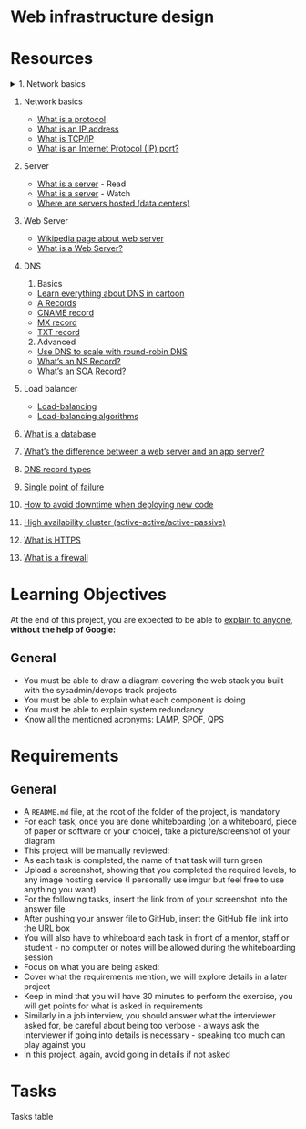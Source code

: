 # Web infrastructure design

# Resources

<details>
<summary>1. Network basics</summary>
* [What is a protocol](https://www.techtarget.com/searchnetworking/definition/protocol)
* [What is an IP address](https://computer.howstuffworks.com/internet/basics/what-is-an-ip-address.htm)
* [What is TCP/IP](https://www.avast.com/c-what-is-tcp-ip#)
* [What is an Internet Protocol (IP) port?](https://www.lifewire.com/port-numbers-on-computer-networks-817939)
</details>

1. Network basics
	* [What is a protocol](https://www.techtarget.com/searchnetworking/definition/protocol)
	* [What is an IP address](https://computer.howstuffworks.com/internet/basics/what-is-an-ip-address.htm)
	* [What is TCP/IP](https://www.avast.com/c-what-is-tcp-ip#)
	* [What is an Internet Protocol (IP) port?](https://www.lifewire.com/port-numbers-on-computer-networks-817939)

2. Server
	* [What is a server](https://en.wikipedia.org/wiki/Server_(computing)) - Read
	* [What is a server](https://www.youtube.com/watch?v=B1ANfsDyjeA) - Watch
	* [Where are servers hosted (data centers)](https://www.youtube.com/watch?v=iuqXFC_qIvA&t=33s)

3. Web Server
	* [Wikipedia page about web server](https://en.wikipedia.org/wiki/Web_server)
	* [What is a Web Server?](https://developer.mozilla.org/en-US/docs/Learn/Common_questions/Web_mechanics/What_is_a_web_server)

4. DNS
	1. Basics
	- [Learn everything about DNS in cartoon](https://howdns.works)
	- [A Records](https://support.dnsimple.com/articles/a-record/)
	- [CNAME record](https://en.wikipedia.org/wiki/CNAME_record)
	- [MX record](https://en.wikipedia.org/wiki/MX_record)
	- [TXT record](https://en.wikipedia.org/wiki/TXT_record)

	2. Advanced
	- [Use DNS to scale with round-robin DNS](https://www.dnsknowledge.com/whatis/round-robin-dns/)
	- [What’s an NS Record?](https://support.dnsimple.com/articles/ns-record/)
	- [What’s an SOA Record?](https://support.dnsimple.com/articles/soa-record/)

5. Load balancer
	- [Load-balancing](https://www.thegeekstuff.com/2016/01/load-balancer-intro/)
	- [Load-balancing algorithms](https://community.f5.com/t5/technical-articles/intro-to-load-balancing-for-developers-ndash-the-algorithms/ta-p/273759)

6. [What is a database](https://www.oracle.com/ke/database/what-is-database/)
7. [What’s the difference between a web server and an app server?](https://www.infoworld.com/article/2077354/app-server-web-server-what-s-the-difference.html)
8. [DNS record types](https://www.site24x7.com/learn/dns-record-types.html)
9. [Single point of failure](https://avinetworks.com/glossary/single-point-of-failure/)
10. [How to avoid downtime when deploying new code](https://softwareengineering.stackexchange.com/questions/35063/how-do-you-update-your-production-codebase-database-schema-without-causing-downt#answers-header)
11. [High availability cluster (active-active/active-passive)](https://docs.oracle.com/cd/E17904_01/core.1111/e10106/intro.htm#ASHIA714)
12. [What is HTTPS](https://www.instantssl.com/http-vs-https)
13. [What is a firewall](https://www.webopedia.com/definitions/firewall/)

# Learning Objectives
At the end of this project, you are expected to be able to [explain to anyone](https://fs.blog/feynman-learning-technique/?fbclid=IwAR2K5_BGPVo0QjJXkOIIqNsqcXK4lTskPWJvA0asKQIGtCPWaQBdKmj1Ztg), **without the help of Google:**

## General
* You must be able to draw a diagram covering the web stack you built with the sysadmin/devops track projects
* You must be able to explain what each component is doing
* You must be able to explain system redundancy
* Know all the mentioned acronyms: LAMP, SPOF, QPS

# Requirements
## General

* A `README.md` file, at the root of the folder of the project, is mandatory
* For each task, once you are done whiteboarding (on a whiteboard, piece of paper or software or your choice), take a picture/screenshot of your diagram
* This project will be manually reviewed:
* As each task is completed, the name of that task will turn green
* Upload a screenshot, showing that you completed the required levels, to any image hosting service (I personally use imgur but feel free to use anything you want).
* For the following tasks, insert the link from of your screenshot into the answer file
* After pushing your answer file to GitHub, insert the GitHub file link into the URL box
* You will also have to whiteboard each task in front of a mentor, staff or student - no computer or notes will be allowed during the whiteboarding session
* Focus on what you are being asked:
* Cover what the requirements mention, we will explore details in a later project
* Keep in mind that you will have 30 minutes to perform the exercise, you will get points for what is asked in requirements
* Similarly in a job interview, you should answer what the interviewer asked for, be careful about being too verbose - always ask the interviewer if going into details is necessary - speaking too much can play against you
* In this project, again, avoid going in details if not asked

# Tasks
Tasks table
